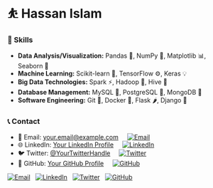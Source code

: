 # :bouncing_ball_person: Hassan Islam

### 💼 Skills

- **Data Analysis/Visualization:** Pandas 🐼, NumPy 🔢, Matplotlib 📊, Seaborn 🌊
- **Machine Learning:** Scikit-learn 🧠, TensorFlow ⚙️, Keras 💡
- **Big Data Technologies:** Spark ⚡, Hadoop 🐘, Hive 🐝
- **Database Management:** MySQL 🐬, PostgreSQL 🐘, MongoDB 🍃
- **Software Engineering:** Git 🐙, Docker 🐳, Flask 🌶️, Django 🎸

### 📞 Contact

- 📧 Email: [your.email@example.com](mailto:your.email@example.com) &nbsp; &nbsp; <a href="mailto:your.email@example.com"><img src="https://img.shields.io/badge/-Email-red?style=flat-square&logo=Gmail&logoColor=white" alt="Email"></a>
- 🌐 LinkedIn: [Your LinkedIn Profile](https://www.linkedin.com/in/yourprofile) &nbsp; &nbsp; <a href="https://www.linkedin.com/in/yourprofile"><img src="https://img.shields.io/badge/-LinkedIn-blue?style=flat-square&logo=LinkedIn&logoColor=white" alt="LinkedIn"></a>
- 🐦 Twitter: [@YourTwitterHandle](https://twitter.com/yourtwitterhandle) &nbsp; &nbsp; <a href="https://twitter.com/yourtwitterhandle"><img src="https://img.shields.io/badge/-Twitter-blue?style=flat-square&logo=Twitter&logoColor=white" alt="Twitter"></a>
- 💼 GitHub: [Your GitHub Profile](https://github.com/yourusername) &nbsp; &nbsp; <a href="https://github.com/yourusername"><img src="https://img.shields.io/badge/-GitHub-black?style=flat-square&logo=GitHub&logoColor=white" alt="GitHub"></a>


[![Email](https://img.shields.io/badge/-Email-red?style=flat-square&logo=Gmail&logoColor=white)](mailto:your.email@example.com) &nbsp;
[![LinkedIn](https://img.shields.io/badge/-LinkedIn-blue?style=flat-square&logo=LinkedIn&logoColor=white)](https://www.linkedin.com/in/yourprofile) &nbsp;
[![Twitter](https://img.shields.io/badge/-Twitter-blue?style=flat-square&logo=Twitter&logoColor=white)](https://twitter.com/yourtwitterhandle) &nbsp;
[![GitHub](https://img.shields.io/badge/-GitHub-black?style=flat-square&logo=GitHub&logoColor=white)](https://github.com/yourusername)
